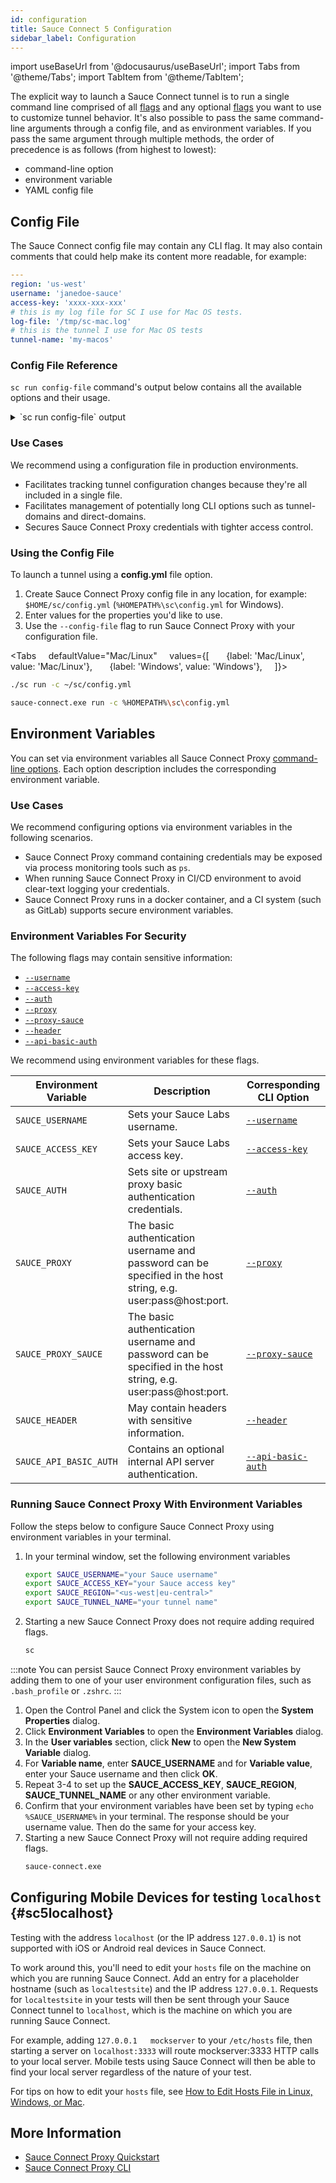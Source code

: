 ```yaml
---
id: configuration
title: Sauce Connect 5 Configuration
sidebar_label: Configuration
---
```


import useBaseUrl from '@docusaurus/useBaseUrl';
import Tabs from '@theme/Tabs';
import TabItem from '@theme/TabItem';

The explicit way to launch a Sauce Connect tunnel is to run a single command line comprised of all [flags](/dev/cli/sauce-connect-5/run/) and any optional [flags](/dev/cli/sauce-connect-5/run/) you want to use to customize tunnel behavior.
It's also possible to pass the same command-line arguments through a config file, and as environment variables.
If you pass the same argument through multiple methods, the order of precedence is as follows (from highest to lowest):

- command-line option
- environment variable
- YAML config file

## Config File

The Sauce Connect config file may contain any CLI flag. It may also
contain comments that could help make its content more readable, for example:

```yaml
---
region: 'us-west'
username: 'janedoe-sauce'
access-key: 'xxxx-xxx-xxx'
# this is my log file for SC I use for Mac OS tests.
log-file: '/tmp/sc-mac.log'
# this is the tunnel I use for Mac OS tests
tunnel-name: 'my-macos'
```

### Config File Reference

`sc run config-file` command's output below contains all the available options
and their usage.


<details>
<summary>`sc run config-file` output</summary>

#### Reference

```bash
# --- Required ---

# access-key <UUID>
#
# Sauce Labs Access Key, you can get it from the User Settings page:
# https://app.saucelabs.com/user-settings. For additional security, we recommend
# setting this as an environment variable.
#access-key: 

# region <data center>
#
# Sauce Labs region name, ex. us-west, us-east, or eu-central. More details
# here: https://docs.saucelabs.com/basics/data-center-endpoints.
#region: 

# tunnel-name <name>
#
# Name of the tunnel or tunnel pool. You can run tests using this tunnel by
# specifying the tunnelName value in your test capabilities, see here:
# https://docs.saucelabs.com/dev/test-configuration-options/. It can also assign
# a name to a group of tunnels in the same high availability pool, see here:
# https://docs.saucelabs.com/secure-connections/sauce-connect/setup-configuration/high-availability/.
#tunnel-name: 

# username <username>
#
# Sauce Labs username. For additional security, we recommend setting this as an
# environment variable.
#username: 

# --- Options ---

# metadata <key=value>,...
#
# Custom metadata key-value pairs. This flag is, primarily, used by Sauce Labs
# to assign custom properties to the tunnel for reporting purposes.
#metadata: 

# shared <all>
#
# Share the tunnel within the same org unit. Only the 'all' option is currently
# supported. See here:
# https://docs.saucelabs.com/basics/acct-team-mgmt/sauce-connect-proxy-tunnels/.
#shared: 

# tunnel-pool <value>
#
# Denotes a tunnel as part of a high availability tunnel pool. See here:
# https://docs.saucelabs.com/secure-connections/sauce-connect/setup-configuration/high-availability/.
#tunnel-pool: false

# --- Tunnel traffic ---

# deny-domains [-]<regexp>,...
#
# Deny requests to the matching domains. Prefix domains with '-' to exclude
# requests from being denied. Special keyword 'all' matches all domains. 
# 
# The following example denies requests to *.example.com and *.google.com.
# 
# --deny-domains .*\.example\.com,.*\.google\.com
#deny-domains: 

# direct-domains [-]<regexp>,...
#
# Forward matching requests to their origin server over the public internet.
# Requests that don't match "direct domains" will be forwarded to customer-side
# over the Sauce Connect Proxy connection. You can specify --direct-domains or
# --tunnel-domains, but not both. Prefix domains with '-' to exclude requests
# from being forwarded directly. Note that direct domains are automatically
# excluded from being resigned. Special keyword 'all' matches all domains. 
# 
# The following example sends requests to *.example.com and *.google.com
# directly. It would tunnel all other domains.
# 
# --direct-domains .*\.example\.com,.*\.google\.com
#direct-domains: 

# tls-passthrough-domains [-]<regexp>,...
#
# Pass matching requests to their origin server without SSL/TLS re-encryption.
# Requests that don't match will be re-encrypted. You can specify
# --tls-passthrough-domains or --tls-resign-domains, but not both. Prefix
# domains with '-' to exclude requests from being passed through. Note that
# direct domains will always be passed through. Special keyword 'all' matches
# all domains. 
# 
# The following example passes requests to *.example.com and *.google.com
# through without SSL/TLS re-encryption.
# 
# --tls-passthrough-domains .*\.example\.com,.*\.google\.com
#tls-passthrough-domains: 

# tls-resign-domains [-]<regexp>,...
#
# Resign SSL/TLS certificates for matching requests. You can specify
# --tls-resign-domains or --tls-passthrough-domains, but not both. Prefix
# domains with '-' to exclude requests from being resigned. Note that direct
# domains will never be resigned. Special keyword 'all' matches all domains. 
# 
# The following example resigns SSL/TLS certificates for all requests to
# *.myorg.dev, except abc.myorg.dev.
# 
# --tls-resign-domains .*\.myorg\.dev,-abc\.myorg\.dev
#tls-resign-domains: [.*]

# tunnel-domains [-]<regexp>,...
#
# Forward matching requests over the Sauce Connect Proxy connection. Requests
# not matching "tunnel domains" will be forwarded to their origin server over
# the public internet. This is the recommended option for the best performance
# since it minimizes the expensive tunnelled traffic and uses it only for
# internal domains that are not publicly available. You can specify
# --tunnel-domains or --direct-domains, but not both. Prefix domains with '-' to
# exclude requests from being forwarded over the SC Proxy connection. Special
# keyword 'all' matches all domains. 
# 
# The following example tunnels all requests to *.myorg.dev, except
# abc.myorg.com.
# 
# --tunnel-domains .*\.myorg\.dev,-abc\.myorg\.com
#tunnel-domains: 

# --- Tunnel capacity ---

# tunnel-connections <count>
#
# Number of connections to the Sauce Connect server. By default it is set to the
# number of CPUs on the machine. Total number of concurrent requests that can be
# handled is limited by the number of connections multiplied by the number of
# streams, see --tunnel-max-concurrent-streams flag. For example with 4
# connections and 256 streams, the total number of concurrent requests is 1024.
#tunnel-connections: 16

# tunnel-max-concurrent-streams <count>
#
# Maximal number of concurrent HTTP/2 streams per TCP connection.
#tunnel-max-concurrent-streams: 256

# --- Proxy ---

# auth <username[:password]@host:port,...>
#
# Site or upstream proxy basic authentication credentials. The host and port can
# be set to "*" to match all hosts and ports respectively. The flag can be
# specified multiple times to add multiple credentials. Note that all the hosts
# are automatically resigned as if they were passed to --tls-resign-domains
# flag. 
# 
# Example:
# 
# --proxy myproxy.org:3128 --proxy-sauce https://external.com:443 --auth
# user1:pass1@myproxy.org:3128,user2:pass2@external.com:*
#auth: 

# header <header>
#
# Add or remove HTTP request headers. 
# 
# Use the format:
# - name:value to add a header
# - name; to set the header to empty value
# - -name to remove the header
# - -name* to remove headers by prefix
# 
# The header name will be normalized to canonical form. The header value should
# not contain any newlines or carriage returns. The flag can be specified
# multiple times. The following example removes the User-Agent header and all
# headers starting with X-. 
# 
# -H "-User-Agent" -H "-X-*"
#header: 

# pac <path or URL>
#
# Proxy Auto-Configuration file to use for upstream proxy selection. 
# 
# Syntax:
# - File: /path/to/file.pac
# - URL: http://example.com/proxy.pac
# - Embed: data:base64,<base64 encoded data>
# - Stdin: -
#pac: 

# proxy <[protocol://]host:port>
#
# Upstream proxy for test sessions. It is used for requests received from the
# Sauce Connect Server only. The supported protocols are: http, https, socks5.
# No protocol specified will be interpreted as an HTTP proxy. The basic
# authentication username and password can be specified in the host string, e.g.
# user:pass@host:port. Alternatively, you can specify the credentials using the
# -a, --auth flag.
#proxy: 

# proxy-localhost <allow|deny|direct>
#
# Setting this to allow enables sending requests to localhost through the
# upstream proxy. Setting this to direct sends requests to localhost directly
# without using the upstream proxy. By default, requests to localhost are
# denied.
#proxy-localhost: deny

# proxy-sauce <[protocol://]host:port>
#
# Establish a tunnel through an upstream proxy. Proxy for requests to Sauce Labs
# REST API and Sauce Connect servers only. See the -x, --proxy flag for more
# details on the format.
#proxy-sauce: 

# --- DNS ---

# dns-round-robin <value>
#
# If more than one DNS server is specified with the --dns-server flag, passing
# this flag will enable round-robin selection.
#dns-round-robin: false

# dns-server <ip>[:<port>]
#
# DNS server(s) to use instead of system default. There are two execution
# policies, when more then one server is specified. Fallback: the first server
# in a list is used as primary, the rest are used as fallbacks. Round robin: the
# servers are used in a round-robin fashion. The port is optional, if not
# specified the default port is 53.
#dns-server: 

# dns-timeout <duration>
#
# Timeout for dialing DNS servers. Only used if DNS servers are specified.
#dns-timeout: 5s

# --- HTTP client ---

# cacert-file <path or base64>
#
# Add your own CA certificates to verify against. The system root certificates
# will be used in addition to any certificates in this list. Use this flag
# multiple times to specify multiple CA certificate files.
# 
# Syntax:
# - File: /path/to/file.pac
# - Embed: data:base64,<base64 encoded data>
#cacert-file: 

# http-dial-timeout <duration>
#
# The maximum amount of time a dial will wait for a connect to complete. With or
# without a timeout, the operating system may impose its own earlier timeout.
# For instance, TCP timeouts are often around 3 minutes.
#http-dial-timeout: 25s

# http-idle-conn-timeout <duration>
#
# The maximum amount of time an idle (keep-alive) connection will remain idle
# before closing itself. Zero means no limit.
#http-idle-conn-timeout: 1m30s

# http-response-header-timeout <duration>
#
# The amount of time to wait for a server's response headers after fully writing
# the request (including its body, if any).This time does not include the time
# to read the response body. Zero means no limit.
#http-response-header-timeout: 0s

# http-tls-handshake-timeout <duration>
#
# The maximum amount of time waiting to wait for a TLS handshake. Zero means no
# limit.
#http-tls-handshake-timeout: 10s

# http-tls-keylog-file <path>
#
# File to log TLS master secrets in NSS key log format. By default, the value is
# taken from the SSLKEYLOGFILE environment variable. It can be used to allow
# external programs such as Wireshark to decrypt TLS connections.
#http-tls-keylog-file: 

# --- API server ---

# api-address <host:port>
#
# The server address to listen on. If the host is empty, the server will listen
# on all available interfaces.
#api-address: 

# api-basic-auth <username[:password]>
#
# Basic authentication credentials to protect the server.
#api-basic-auth: 

# api-idle-timeout <duration>
#
# The maximum amount of time to wait for the next request before closing
# connection.
#api-idle-timeout: 1h0m0s

# --- Logging ---

# log-file <path>
#
# Path to the log file, if empty, logs to stdout. The file is reopened on SIGHUP
# to allow log rotation using external tools.
#log-file: 

# log-http [api|proxy|control:]<none|short-url|url|headers|body|errors>,... 
#
# HTTP request and response logging mode. 
# 
# Modes: 
# - none: no logging
# - short-url: logs [scheme://]host[/path] instead of the full URL
# - url: logs the full URL including query parameters
# - headers: logs request line and headers
# - body: logs request line, headers, and body
# - errors: logs request line and headers if status code is greater than or
# equal to 500
# 
# Modes for different modules can be specified separated by commas. The
# following example specifies that the API module logs errors, the proxy module
# logs headers, and anything else logs full URL. 
# 
# --log-http=api:errors,proxy:headers,url
#log-http: none

# log-level <error|info|debug>
#
# Log level.
#log-level: info
```

</details>

### Use Cases

We recommend using a configuration file in production environments.

- Facilitates tracking tunnel configuration changes because they're all included in a single file.
- Facilitates management of potentially long CLI options such as tunnel-domains and direct-domains.
- Secures Sauce Connect Proxy credentials with tighter access control.

### Using the Config File

To launch a tunnel using a **config.yml** file option.

1. Create Sauce Connect Proxy config file in any location, for example: `$HOME/sc/config.yml` (`%HOMEPATH%\sc\config.yml` for Windows).
2. Enter values for the properties you'd like to use.
3. Use the `--config-file` flag to run Sauce Connect Proxy with your configuration file.

<Tabs
    defaultValue="Mac/Linux"
    values={[
      {label: 'Mac/Linux', value: 'Mac/Linux'},
      {label: 'Windows', value: 'Windows'},
    ]}>

  <TabItem value="Mac/Linux">

```bash
./sc run -c ~/sc/config.yml
```

  </TabItem>
  <TabItem value="Windows">

```bash
sauce-connect.exe run -c %HOMEPATH%\sc\config.yml
```

  </TabItem>
  </Tabs>

## Environment Variables

You can set via environment variables all Sauce Connect Proxy [command-line options](/dev/cli/sauce-connect-5/).
Each option description includes the corresponding environment variable.

### Use Cases

We recommend configuring options via environment variables in the following scenarios.

- Sauce Connect Proxy command containing credentials may be exposed via process monitoring tools such as `ps`.
- When running Sauce Connect Proxy in CI/CD environment to avoid clear-text logging your credentials.
- Sauce Connect Proxy runs in a docker container, and a CI system (such as GitLab) supports secure environment variables.

### Environment Variables For Security

The following flags may contain sensitive information:

- [`--username`](/dev/cli/sauce-connect-5/run/#username)
- [`--access-key`](/dev/cli/sauce-connect-5/run/#access-key)
- [`--auth`](/dev/cli/sauce-connect-5/run/#auth)
- [`--proxy`](/dev/cli/sauce-connect-5/run/#proxy)
- [`--proxy-sauce`](/dev/cli/sauce-connect-5/run/#proxy-sauce)
- [`--header`](/dev/cli/sauce-connect-5/run/#header)
- [`--api-basic-auth`](/dev/cli/sauce-connect-5/run/#api-basic-auth)

We recommend using environment variables for these flags.

| Environment Variable   | Description                                                                                                   | Corresponding CLI Option                                   |
| ---------------------- | ------------------------------------------------------------------------------------------------------------- | ---------------------------------------------------------- |
| `SAUCE_USERNAME`           | Sets your Sauce Labs username.                                                                                | [`--username`](/dev/cli/sauce-connect-5/run/#username)           |
| `SAUCE_ACCESS_KEY`     | Sets your Sauce Labs access key.                                                                              | [`--access-key`](/dev/cli/sauce-connect-5/run/#access-key) |
| `SAUCE_AUTH`           | Sets site or upstream proxy basic authentication credentials.                                                 | [`--auth`](/dev/cli/sauce-connect-5/run/#auth)             |
| `SAUCE_PROXY`          | The basic authentication username and password can be specified in the host string, e.g. user:pass@host:port. | [`--proxy`](/dev/cli/sauce-connect-5/run/#proxy)           |
| `SAUCE_PROXY_SAUCE`    | The basic authentication username and password can be specified in the host string, e.g. user:pass@host:port. | [`--proxy-sauce`](/dev/cli/sauce-connect-5/run/#proxy-sauce) |
| `SAUCE_HEADER`         | May contain headers with sensitive information.                                                               | [`--header`](/dev/cli/sauce-connect-5/run/#header)         |
| `SAUCE_API_BASIC_AUTH` | Contains an optional internal API server authentication.                                                      | [`--api-basic-auth`](/dev/cli/sauce-connect-5/run/#api-basic-auth) |

### Running Sauce Connect Proxy With Environment Variables

<Tabs>
<TabItem value="macOS/Linux" label="macOS and Linux" default>

Follow the steps below to configure Sauce Connect Proxy using environment variables in your terminal.

1. In your terminal window, set the following environment variables
   ```bash
   export SAUCE_USERNAME="your Sauce username"
   export SAUCE_ACCESS_KEY="your Sauce access key"
   export SAUCE_REGION="<us-west|eu-central>"
   export SAUCE_TUNNEL_NAME="your tunnel name"
   ```
2. Starting a new Sauce Connect Proxy does not require adding required flags.
   ```bash
   sc
   ```

:::note
You can persist Sauce Connect Proxy environment variables by adding them to one of your user environment configuration files, such as `.bash_profile` or `.zshrc`.
:::

</TabItem>
<TabItem value="Windows" label="Windows">

1. Open the Control Panel and click the System icon to open the **System Properties** dialog.
2. Click **Environment Variables** to open the **Environment Variables** dialog.
3. In the **User variables** section, click **New** to open the **New System Variable** dialog.
4. For **Variable name**, enter **SAUCE_USERNAME** and for **Variable value**, enter your Sauce username and then click **OK**.
5. Repeat 3-4 to set up the **SAUCE_ACCESS_KEY**, **SAUCE_REGION**, **SAUCE_TUNNEL_NAME** or any other environment variable.
6. Confirm that your environment variables have been set by typing `echo %SAUCE_USERNAME%` in your terminal. The response should be your username value. Then do the same for your access key.
7. Starting a new Sauce Connect Proxy will not require adding required flags.
   ```bash
   sauce-connect.exe
   ```

</TabItem>
</Tabs>

## Configuring Mobile Devices for testing `localhost` {#sc5localhost}

Testing with the address `localhost` (or the IP address `127.0.0.1`) is not supported with iOS or Android real devices in Sauce Connect.

To work around this, you'll need to edit your `hosts` file on the machine on which you are running Sauce Connect. Add an entry for a placeholder hostname (such as `localtestsite`) and the IP address `127.0.0.1`. Requests for `localtestsite` in your tests will then be sent through your Sauce Connect tunnel to `localhost`, which is the machine on which you are running Sauce Connect.

For example, adding `127.0.0.1   mockserver` to your `/etc/hosts` file, then starting a server on `localhost:3333` will route mockserver:3333 HTTP calls to your local server. Mobile tests using Sauce Connect will then be able to find your local server regardless of the nature of your test.

For tips on how to edit your `hosts` file, see [How to Edit Hosts File in Linux, Windows, or Mac](https://phoenixnap.com/kb/how-to-edit-hosts-file-in-windows-mac-or-linux).

## More Information

- [Sauce Connect Proxy Quickstart](/secure-connections/sauce-connect-5/quickstart)
- [Sauce Connect Proxy CLI](/dev/cli/sauce-connect-5/)
